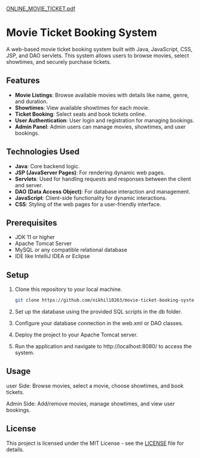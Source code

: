 [ONLINE_MOVIE_TICKET.pdf](https://github.com/user-attachments/files/18386576/ONLINE_MOVIE_TICKET.1.2.pdf)

# Movie Ticket Booking System

A web-based movie ticket booking system built with Java, JavaScript, CSS, JSP, and DAO servlets. This system allows users to browse movies, select showtimes, and securely purchase tickets.

## Features

- **Movie Listings**: Browse available movies with details like name, genre, and duration.
- **Showtimes**: View available showtimes for each movie.
- **Ticket Booking**: Select seats and book tickets online.
- **User Authentication**: User login and registration for managing bookings.
- **Admin Panel**: Admin users can manage movies, showtimes, and user bookings.
  
## Technologies Used

- **Java**: Core backend logic.
- **JSP (JavaServer Pages)**: For rendering dynamic web pages.
- **Servlets**: Used for handling requests and responses between the client and server.
- **DAO (Data Access Object)**: For database interaction and management.
- **JavaScript**: Client-side functionality for dynamic interactions.
- **CSS**: Styling of the web pages for a user-friendly interface.

## Prerequisites

- JDK 11 or higher
- Apache Tomcat Server
- MySQL or any compatible relational database
- IDE like IntelliJ IDEA or Eclipse

## Setup

1. Clone this repository to your local machine.
   ```bash
   git clone https://github.com/nikhil10263/movie-ticket-booking-system.git

2. Set up the database using the provided SQL scripts in the db folder.

3. Configure your database connection in the web.xml or DAO classes.

4. Deploy the project to your Apache Tomcat server.

5. Run the application and navigate to http://localhost:8080/ to access the system.


## Usage

  user Side: Browse movies, select a movie, choose showtimes, and book tickets.
  
  Admin Side: Add/remove movies, manage showtimes, and view user bookings.

## License

This project is licensed under the MIT License - see the [LICENSE](https://github.com/nikhil10263/Movie_Ticket_Booking_System/blob/master/LICENSE) file for details.
